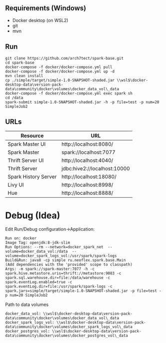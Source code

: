 ## Requirements (Windows)
- Docker desktop (on WSL2)
- git
- mvn


## Run
```shell
git clone https://github.com/arch7tect/spark-base.git
cd spark-base
docker-compose -f docker/docker-compose.yml pull
docker-compose -f docker/docker-compose.yml up -d
mvn clean install
cp ./simple/target/simple-1.0-SNAPSHOT-shaded.jar \\wsl$\docker-desktop-data\version-pack-data\community\docker\volumes\docker_data_vol\_data
docker-compose -f docker/docker-compose.yml exec spark sh
cd /data
spark-submit simple-1.0-SNAPSHOT-shaded.jar -h -p file=test -p num=20 SimpleJob2
```

## URLs
Resource|URL
------|---
Spark Master UI|http://localhost:8080/
Spark Master|spark://localhost:7077
Thrift Server UI|http://localhost:4040/
Thrift Server|jdbc:hive2://localhost:10000
Spark History Server|http://localhost:18080/
Livy UI|http://localhost:8998/
Hue|http://localhost:8888/

# Debug (Idea)
Edit Run/Debug configuration->Application:
```shell
Run on: docker
Image Tag: openjdk:8-jdk-slim
Run Options: --rm --network=docker_spark_net  --volume=docker_data_vol:/data  --volume=docker_spark_logs_vol:/usr/spark/spark-logs
Build&Run: java8 -cp simple ru.neoflex.spark.base.Main 
(Add dependencies with the 'provided' scope to classpath)
Args: -m spark://spark-master:7077 -h -c spark.hive.metastore.uris=thrift://metastore:9083 -c spark.sql.warehouse.dir=file:/data/warehouse -c spark.eventLog.enabled=true -c spark.eventLog.dir=file:/usr/spark/spark-logs -c spark.jars=simple/target/simple-1.0-SNAPSHOT-shaded.jar -p file=test -p num=20 SimpleJob2
```
Path to data volumes
```shell
docker_data_vol: \\wsl$\docker-desktop-data\version-pack-data\community\docker\volumes\docker_data_vol\_data
docker_spark_logs_vol: \\wsl$\docker-desktop-data\version-pack-data\community\docker\volumes\docker_spark_logs_vol\_data
docker_postgres_vol: \\wsl$\docker-desktop-data\version-pack-data\community\docker\volumes\docker_postgres_vol\_data
```